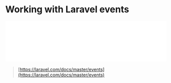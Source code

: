 # Working with Laravel events

![Banner](./banner.svg)

> [https://laravel.com/docs/master/events](https://laravel.com/docs/master/events)

<!-- concat-md::toc -->
